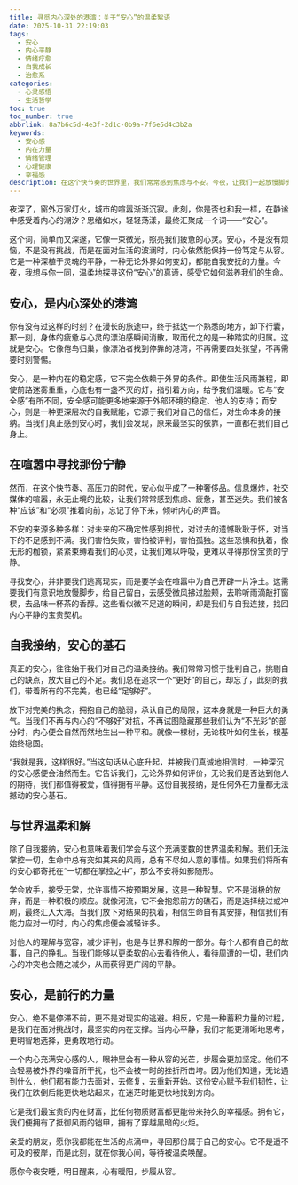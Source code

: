 ```yaml
---
title: 寻觅内心深处的港湾：关于“安心”的温柔絮语
date: 2025-10-31 22:19:03
tags:
  - 安心
  - 内心平静
  - 情绪疗愈
  - 自我成长
  - 治愈系
categories:
  - 心灵感悟
  - 生活哲学
toc: true
toc_number: true
abbrlink: 8a7b6c5d-4e3f-2d1c-0b9a-7f6e5d4c3b2a
keywords:
  - 安心感
  - 内在力量
  - 情绪管理
  - 心理健康
  - 幸福感
description: 在这个快节奏的世界里，我们常常感到焦虑与不安。今夜，让我们一起放慢脚步，探寻那份久违的“安心”。它不是逃避，而是与自我温柔相拥，与世界达成和解，最终成为我们抵御风雨最坚实的内在力量。愿这篇文字，能为你带来片刻的宁静与温暖。
---
```


夜深了，窗外万家灯火，城市的喧嚣渐渐沉寂。此刻，你是否也和我一样，在静谧中感受着内心的潮汐？思绪如水，轻轻荡漾，最终汇聚成一个词——“安心”。

这个词，简单而又深邃，它像一束微光，照亮我们疲惫的心灵。安心，不是没有烦恼，不是没有挑战，而是在面对生活的波澜时，内心依然能保持一份笃定与从容。它是一种深植于灵魂的平静，一种无论外界如何变幻，都能自我安抚的力量。今夜，我想与你一同，温柔地探寻这份“安心”的真谛，感受它如何滋养我们的生命。

## 安心，是内心深处的港湾

你有没有过这样的时刻？在漫长的旅途中，终于抵达一个熟悉的地方，卸下行囊，那一刻，身体的疲惫与心灵的漂泊感瞬间消散，取而代之的是一种踏实的归属。这就是安心。它像倦鸟归巢，像漂泊者找到停靠的港湾，不再需要四处张望，不再需要时刻警惕。

安心，是一种内在的稳定感，它不完全依赖于外界的条件。即使生活风雨兼程，即使前路迷雾重重，心底也有一盏不灭的灯，指引着方向，给予我们温暖。它与“安全感”有所不同，安全感可能更多地来源于外部环境的稳定、他人的支持；而安心，则是一种更深层次的自我赋能，它源于我们对自己的信任，对生命本身的接纳。当我们真正感到安心时，我们会发现，原来最坚实的依靠，一直都在我们自己身上。

## 在喧嚣中寻找那份宁静

然而，在这个快节奏、高压力的时代，安心似乎成了一种奢侈品。信息爆炸，社交媒体的喧嚣，永无止境的比较，让我们常常感到焦虑、疲惫，甚至迷失。我们被各种“应该”和“必须”推着向前，忘记了停下来，倾听内心的声音。

不安的来源多种多样：对未来的不确定性感到担忧，对过去的遗憾耿耿于怀，对当下的不足感到不满。我们害怕失败，害怕被评判，害怕孤独。这些恐惧和执着，像无形的枷锁，紧紧束缚着我们的心灵，让我们难以呼吸，更难以寻得那份宝贵的宁静。

寻找安心，并非要我们逃离现实，而是要学会在喧嚣中为自己开辟一片净土。这需要我们有意识地放慢脚步，给自己留白，去感受微风拂过脸颊，去聆听雨滴敲打窗棂，去品味一杯茶的香醇。这些看似微不足道的瞬间，却是我们与自我连接，找回内心平静的宝贵契机。

## 自我接纳，安心的基石

真正的安心，往往始于我们对自己的温柔接纳。我们常常习惯于批判自己，挑剔自己的缺点，放大自己的不足。我们总在追求一个“更好”的自己，却忘了，此刻的我们，带着所有的不完美，也已经“足够好”。

放下对完美的执念，拥抱自己的脆弱，承认自己的局限，这本身就是一种巨大的勇气。当我们不再与内心的“不够好”对抗，不再试图隐藏那些我们认为“不光彩”的部分时，内心便会自然而然地生出一种平和。就像一棵树，无论枝叶如何生长，根基始终稳固。

“我就是我，这样很好。”当这句话从心底升起，并被我们真诚地相信时，一种深沉的安心感便会油然而生。它告诉我们，无论外界如何评价，无论我们是否达到他人的期待，我们都值得被爱，值得拥有平静。这份自我接纳，是任何外在力量都无法撼动的安心基石。

## 与世界温柔和解

除了自我接纳，安心也意味着我们学会与这个充满变数的世界温柔和解。我们无法掌控一切，生命中总有突如其来的风雨，总有不尽如人意的事情。如果我们将所有的安心都寄托在“一切都在掌控之中”，那么不安将如影随形。

学会放手，接受无常，允许事情不按预期发展，这是一种智慧。它不是消极的放弃，而是一种积极的顺应。就像河流，它不会抱怨前方的礁石，而是选择绕过或冲刷，最终汇入大海。当我们放下对结果的执着，相信生命自有其安排，相信我们有能力应对一切时，内心的焦虑便会减轻许多。

对他人的理解与宽容，减少评判，也是与世界和解的一部分。每个人都有自己的故事，自己的挣扎。当我们能够以更柔软的心去看待他人，看待周遭的一切，我们内心的冲突也会随之减少，从而获得更广阔的平静。

## 安心，是前行的力量

安心，绝不是停滞不前，更不是对现实的逃避。相反，它是一种蓄积力量的过程，是我们在面对挑战时，最坚实的内在支撑。当内心平静，我们才能更清晰地思考，更明智地选择，更勇敢地行动。

一个内心充满安心感的人，眼神里会有一种从容的光芒，步履会更加坚定。他们不会轻易被外界的噪音所干扰，也不会被一时的挫折所击垮。因为他们知道，无论遇到什么，他们都有能力去面对，去修复，去重新开始。这份安心赋予我们韧性，让我们在跌倒后能更快地站起来，在迷茫时能更快地找到方向。

它是我们最宝贵的内在财富，比任何物质财富都更能带来持久的幸福感。拥有它，我们便拥有了抵御风雨的铠甲，拥有了穿越黑暗的火炬。

亲爱的朋友，愿你我都能在生活的点滴中，寻回那份属于自己的安心。它不是遥不可及的彼岸，而是此刻，就在你我心间，等待被温柔唤醒。

愿你今夜安睡，明日醒来，心有暖阳，步履从容。